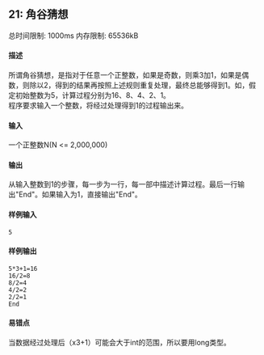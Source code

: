 ﻿## 21: 角谷猜想
总时间限制: 1000ms     内存限制: 65536kB

#### 描述

所谓角谷猜想，是指对于任意一个正整数，如果是奇数，则乘3加1，如果是偶数，则除以2，得到的结果再按照上述规则重复处理，最终总能够得到1。如，假定初始整数为5，计算过程分别为16、8、4、2、1。  
程序要求输入一个整数，将经过处理得到1的过程输出来。

#### 输入

一个正整数N(N <= 2,000,000)

#### 输出

从输入整数到1的步骤，每一步为一行，每一部中描述计算过程。最后一行输出"End"。如果输入为1，直接输出"End"。

#### 样例输入

	5

#### 样例输出

	5*3+1=16
	16/2=8
	8/2=4
	4/2=2
	2/2=1
	End

#### 易错点

当数据经过处理后（x3+1）可能会大于int的范围，所以要用long类型。
